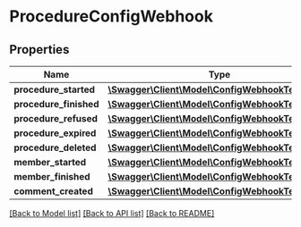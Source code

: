 # ProcedureConfigWebhook

## Properties
Name | Type | Description | Notes
------------ | ------------- | ------------- | -------------
**procedure_started** | [**\Swagger\Client\Model\ConfigWebhookTemplate[]**](ConfigWebhookTemplate.md) |  | [optional] 
**procedure_finished** | [**\Swagger\Client\Model\ConfigWebhookTemplate[]**](ConfigWebhookTemplate.md) |  | [optional] 
**procedure_refused** | [**\Swagger\Client\Model\ConfigWebhookTemplate[]**](ConfigWebhookTemplate.md) |  | [optional] 
**procedure_expired** | [**\Swagger\Client\Model\ConfigWebhookTemplate[]**](ConfigWebhookTemplate.md) |  | [optional] 
**procedure_deleted** | [**\Swagger\Client\Model\ConfigWebhookTemplate[]**](ConfigWebhookTemplate.md) |  | [optional] 
**member_started** | [**\Swagger\Client\Model\ConfigWebhookTemplate[]**](ConfigWebhookTemplate.md) |  | [optional] 
**member_finished** | [**\Swagger\Client\Model\ConfigWebhookTemplate[]**](ConfigWebhookTemplate.md) |  | [optional] 
**comment_created** | [**\Swagger\Client\Model\ConfigWebhookTemplate[]**](ConfigWebhookTemplate.md) |  | [optional] 

[[Back to Model list]](../README.md#documentation-for-models) [[Back to API list]](../README.md#documentation-for-api-endpoints) [[Back to README]](../README.md)


